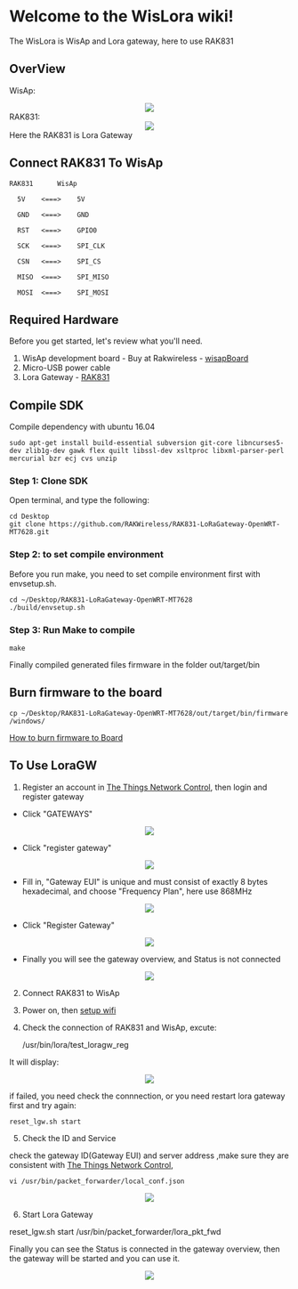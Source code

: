 # Welcome to the WisLora wiki!
The WisLora is WisAp and Lora gateway, here to use RAK831

## OverView
WisAp:
<div align=center> <img src="https://github.com/RAKWireless/wiscore/raw/master/img/wisap_overview.png" /> </div>
RAK831:
<div align=center> <img src="https://github.com/RAKWireless/wiscore/raw/master/img/RAK831.png" /> </div>
Here the RAK831 is Lora Gateway

## Connect RAK831 To WisAp

	RAK831 		WisAp
	  
	  5V    <===>    5V
	  
	  GND   <===>    GND
	  
	  RST   <===>    GPIO0

	  SCK   <===>    SPI_CLK

	  CSN   <===> 	 SPI_CS

	  MISO  <===>    SPI_MISO

	  MOSI  <===>    SPI_MOSI


## Required Hardware	

Before you get started, let's review what you'll need.<br>	
1. WisAp development board -  Buy at Rakwireless - [wisapBoard](https://www.aliexpress.com/store/product/WisAP-MT7628-open-source-hardware-routing-gateway-Openwrt-Arduino-intelligent-speech-recognition-module/2805180_32791851425.html?spm=2114.12010615.0.0.19224b5bsq3LC5)<br> 	
2. Micro-USB power cable<br>
3. Lora Gateway - [RAK831](https://www.aliexpress.com/store/product/RAK831-LoRa-LoRaWAN-Gateway-Module-433-868-915MHz-base-on-SX1301-Wireless-Spread-Spectrum-Transmission-range/2805180_32832894046.html?spm=2114.12010615.0.0.52c53549b1zqQa)<br> 	

## Compile SDK

Compile dependency with ubuntu 16.04

	sudo apt-get install build-essential subversion git-core libncurses5-dev zlib1g-dev gawk flex quilt libssl-dev xsltproc libxml-parser-perl mercurial bzr ecj cvs unzip

### Step 1: Clone SDK
Open terminal, and type the following:<br>

    cd Desktop
    git clone https://github.com/RAKWireless/RAK831-LoRaGateway-OpenWRT-MT7628.git


### Step 2: to set compile environment
Before you run make, you need to set compile environment first with envsetup.sh.

    cd ~/Desktop/RAK831-LoRaGateway-OpenWRT-MT7628
    ./build/envsetup.sh

### Step 3: Run Make to compile

	make

Finally compiled generated files firmware in the folder out/target/bin


## Burn firmware to the board

    cp ~/Desktop/RAK831-LoRaGateway-OpenWRT-MT7628/out/target/bin/firmware /windows/

[How to burn firmware to Board](https://github.com/RAKWireless/wiscore/wiki/Burn-firmware-to-MT762x-Board)<br>


## To Use LoraGW

1. Register an account in [The Things Network Control](https://console.thethingsnetwork.org), then login and register gateway

* Click "GATEWAYS"
<div align=center> <img src="https://github.com/RAKWireless/wiscore/blob/master/img/ThingsC_home.png" /> </div>

* Click "register gateway"
<div align=center> <img src="https://github.com/RAKWireless/wiscore/blob/master/img/ThingsC_reg1.png" /> </div>

* Fill in, "Gateway EUI" is unique and must consist of exactly 8 bytes hexadecimal, and choose "Frequency Plan", here use 868MHz
<div align=center> <img src="https://github.com/RAKWireless/wiscore/blob/master/img/ThingsC_reg2.png" /> </div>

* Click "Register Gateway"
<div align=center> <img src="https://github.com/RAKWireless/wiscore/blob/master/img/ThingsC_reg3.png" /> </div>

* Finally you will see the gateway overview, and Status is not connected
<div align=center> <img src="https://github.com/RAKWireless/wiscore/blob/master/img/ThingsC_reg4.png" /> </div>

2. Connect RAK831 to WisAp

3. Power on, then [setup wifi](https://github.com/RAKWireless/wiscore/wiki/Setup-Wireless)

4. Check the connection of RAK831 and WisAp, excute:

	/usr/bin/lora/test_loragw_reg

It will display:
<div align=center> <img src="https://github.com/RAKWireless/wiscore/blob/master/img/RAK831_WisAp_Spi.png" /> </div>

if failed, you need check the connnection, or you need restart lora gateway first and try again:

	reset_lgw.sh start

5. Check the ID and Service

check the gateway ID(Gateway EUI) and server address ,make sure they are consistent with [The Things Network Control](https://console.thethingsnetwork.org),

	vi /usr/bin/packet_forwarder/local_conf.json

<div align=center> <img src="https://github.com/RAKWireless/wiscore/blob/master/img/wislora_global.png" /> </div>
	
6. Start Lora Gateway

  reset_lgw.sh start
	/usr/bin/packet_forwarder/lora_pkt_fwd

Finally you can see the Status is connected in the gateway overview, then the gateway will be started and you can use it.
<div align=center> <img src="https://github.com/RAKWireless/wiscore/blob/master/img/ThingsC_con.png" /> </div>

